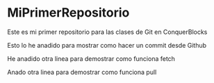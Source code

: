 # MiPrimerRepositorio
Este es mi primer repositorio para las clases de Git en ConquerBlocks

Esto lo he anadido para mostrar como hacer un commit desde Github

He anadido otra linea para demostrar como funciona fetch

Anado otra linea para demostrar como funciona pull

